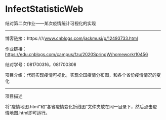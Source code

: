 # InfectStatisticWeb
结对第二次作业——某次疫情统计可视化的实现

-----

博客链接：https:////www.cnblogs.com/jackmusi/p/12493733.html

作业链接：https://edu.cnblogs.com/campus/fzu/2020SpringW/homework/10456

结对学号：081700316，081700308

项目介绍：代码实现疫情可视化，实现全国疫情分布图，和各个省份疫情情况的变化

----
项目描述

将“疫情地图.html”和“各省疫情变化折线图”文件夹放在同一目录下，然后点击疫情地图.html即可运行。
